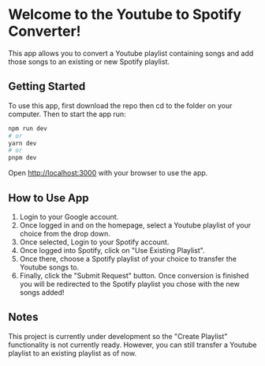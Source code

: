 # Welcome to the Youtube to Spotify Converter!

This app allows you to convert a Youtube playlist containing songs and add those songs to an existing or new Spotify playlist.

## Getting Started

To use this app, first download the repo then cd to the folder on your computer. Then to start the app run:

```bash
npm run dev
# or
yarn dev
# or
pnpm dev
```

Open [http://localhost:3000](http://localhost:3000) with your browser to use the app.

## How to Use App
1. Login to your Google account.
2. Once logged in and on the homepage, select a Youtube playlist of your choice from the drop down.
3. Once selected, Login to your Spotify account.
4. Once logged into Spotify, click on "Use Existing Playlist".
5. Once there, choose a Spotify playlist of your choice to transfer the Youtube songs to.
6. Finally, click the "Submit Request" button. Once conversion is finished you will be redirected to the Spotify playlist you chose with the new songs added!


## Notes

This project is currently under development so the "Create Playlist" functionality is not currently ready. However, you can still transfer a Youtube playlist to an existing playlist as of now.

